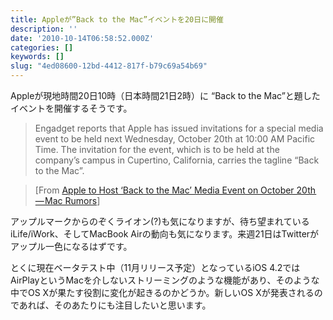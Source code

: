 ```yaml
---
title: Appleが”Back to the Mac”イベントを20日に開催
description: ''
date: '2010-10-14T06:58:52.000Z'
categories: []
keywords: []
slug: "4ed08600-12bd-4412-817f-b79c69a54b69"
---
```

Appleが現地時間20日10時（日本時間21日2時）に “Back to the Mac”と題したイベントを開催するそうです。

> Engadget reports that Apple has issued invitations for a special media event to be held next Wednesday, October 20th at 10:00 AM Pacific Time. The invitation for the event, which is to be held at the company’s campus in Cupertino, California, carries the tagline “Back to the Mac”.

> \[From [Apple to Host ‘Back to the Mac’ Media Event on October 20th — Mac Rumors](http://www.macrumors.com/2010/10/13/apple-to-host-back-to-the-mac-media-event-on-october-20th/)\]

アップルマークからのぞくライオン(?)も気になりますが、待ち望まれているiLife/iWork、そしてMacBook Airの動向も気になります。来週21日はTwitterがアップル一色になるはずです。

とくに現在ベータテスト中（11月リリース予定）となっているiOS 4.2ではAirPlayというMacを介しないストリーミングのような機能があり、そのような中でOS Xが果たす役割に変化が起きるのかどうか。新しいOS Xが発表されるのであれば、そのあたりにも注目したいと思います。